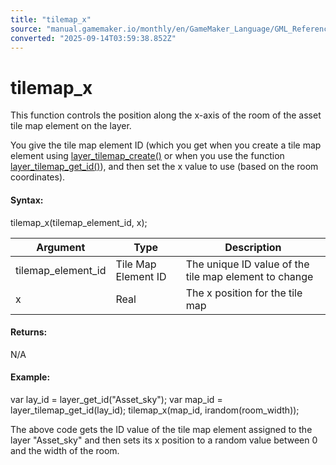 ```yaml
---
title: "tilemap_x"
source: "manual.gamemaker.io/monthly/en/GameMaker_Language/GML_Reference/Asset_Management/Rooms/Tile_Map_Layers/tilemap_x.htm"
converted: "2025-09-14T03:59:38.852Z"
---
```


# tilemap\_x

This function controls the position along the x-axis of the room of the asset tile map element on the layer.

You give the tile map element ID (which you get when you create a tile map element using [layer\_tilemap\_create()](layer_tilemap_create.md) or when you use the function [layer\_tilemap\_get\_id()](layer_tilemap_get_id.md)), and then set the x value to use (based on the room coordinates).

#### Syntax:

tilemap\_x(tilemap\_element\_id, x);

| Argument | Type | Description |
| --- | --- | --- |
| tilemap_element_id | Tile Map Element ID | The unique ID value of the tile map element to change |
| x | Real | The x position for the tile map |

#### Returns:

N/A

#### Example:

var lay\_id = layer\_get\_id("Asset\_sky");
var map\_id = layer\_tilemap\_get\_id(lay\_id);
tilemap\_x(map\_id, irandom(room\_width));

The above code gets the ID value of the tile map element assigned to the layer "Asset\_sky" and then sets its x position to a random value between 0 and the width of the room.